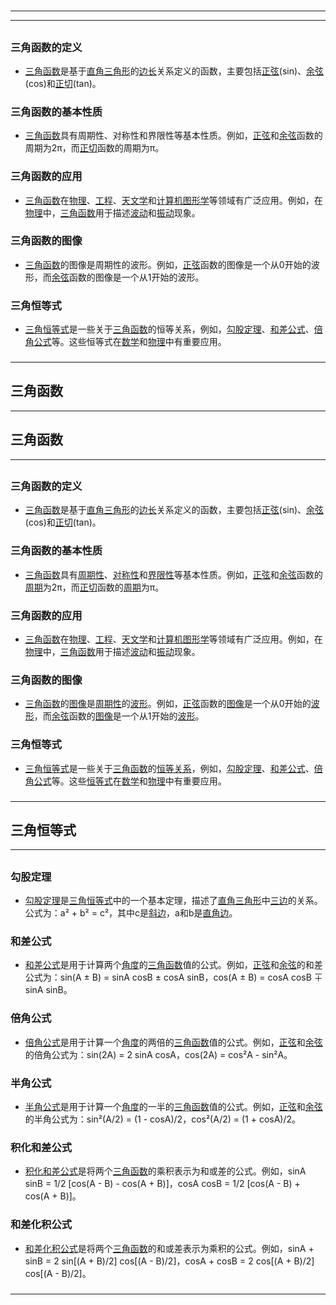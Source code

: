# 
___
___
## 
### 三角函数的定义
- [三角函数](https://zh.wikipedia.org/wiki/三角函数)是基于[直角三角形](https://zh.wikipedia.org/wiki/直角三角形)的[边长](https://zh.wikipedia.org/wiki/边长)关系定义的函数，主要包括[正弦](https://zh.wikipedia.org/wiki/正弦)(sin)、[余弦](https://zh.wikipedia.org/wiki/余弦)(cos)和[正切](https://zh.wikipedia.org/wiki/正切)(tan)。
###  
### 三角函数的基本性质
- [三角函数](https://zh.wikipedia.org/wiki/三角函数)具有周期性、对称性和界限性等基本性质。例如，[正弦](https://zh.wikipedia.org/wiki/正弦)和[余弦](https://zh.wikipedia.org/wiki/余弦)函数的周期为2π，而[正切](https://zh.wikipedia.org/wiki/正切)函数的周期为π。
###  
### 三角函数的应用
- [三角函数](https://zh.wikipedia.org/wiki/三角函数)在[物理](https://zh.wikipedia.org/wiki/物理)、[工程](https://zh.wikipedia.org/wiki/工程)、[天文学](https://zh.wikipedia.org/wiki/天文学)和[计算机图形学](https://zh.wikipedia.org/wiki/计算机图形学)等领域有广泛应用。例如，在[物理](https://zh.wikipedia.org/wiki/物理)中，[三角函数](https://zh.wikipedia.org/wiki/三角函数)用于描述[波动](https://zh.wikipedia.org/wiki/波动)和[振动](https://zh.wikipedia.org/wiki/振动)现象。
###  
### 三角函数的图像
- [三角函数](https://zh.wikipedia.org/wiki/三角函数)的图像是周期性的波形。例如，[正弦](https://zh.wikipedia.org/wiki/正弦)函数的图像是一个从0开始的波形，而[余弦](https://zh.wikipedia.org/wiki/余弦)函数的图像是一个从1开始的波形。
###  
### 三角恒等式
- [三角恒等式](https://zh.wikipedia.org/wiki/三角恒等式)是一些关于[三角函数](https://zh.wikipedia.org/wiki/三角函数)的恒等关系，例如，[勾股定理](https://zh.wikipedia.org/wiki/勾股定理)、[和差公式](https://zh.wikipedia.org/wiki/和差公式)、[倍角公式](https://zh.wikipedia.org/wiki/倍角公式)等。这些恒等式在[数学](https://zh.wikipedia.org/wiki/数学)和[物理](https://zh.wikipedia.org/wiki/物理)中有重要应用。
### 
___
## 三角函数
___
## 三角函数
___
## 
### 三角函数的定义
- [三角函数](https://zh.wikipedia.org/wiki/三角函数)是基于[直角三角形](https://zh.wikipedia.org/wiki/直角三角形)的[边长](https://zh.wikipedia.org/wiki/边长)关系定义的函数，主要包括[正弦](https://zh.wikipedia.org/wiki/正弦)(sin)、[余弦](https://zh.wikipedia.org/wiki/余弦)(cos)和[正切](https://zh.wikipedia.org/wiki/正切)(tan)。
###  
### 三角函数的基本性质
- [三角函数](https://zh.wikipedia.org/wiki/三角函数)具有[周期性](https://zh.wikipedia.org/wiki/周期性)、[对称性](https://zh.wikipedia.org/wiki/对称性)和[界限性](https://zh.wikipedia.org/wiki/界限性)等基本性质。例如，[正弦](https://zh.wikipedia.org/wiki/正弦)和[余弦](https://zh.wikipedia.org/wiki/余弦)函数的[周期](https://zh.wikipedia.org/wiki/周期)为2π，而[正切](https://zh.wikipedia.org/wiki/正切)函数的[周期](https://zh.wikipedia.org/wiki/周期)为π。
###  
### 三角函数的应用
- [三角函数](https://zh.wikipedia.org/wiki/三角函数)在[物理](https://zh.wikipedia.org/wiki/物理)、[工程](https://zh.wikipedia.org/wiki/工程)、[天文学](https://zh.wikipedia.org/wiki/天文学)和[计算机图形学](https://zh.wikipedia.org/wiki/计算机图形学)等领域有广泛应用。例如，在[物理](https://zh.wikipedia.org/wiki/物理)中，[三角函数](https://zh.wikipedia.org/wiki/三角函数)用于描述[波动](https://zh.wikipedia.org/wiki/波动)和[振动](https://zh.wikipedia.org/wiki/振动)现象。
###  
### 三角函数的图像
- [三角函数](https://zh.wikipedia.org/wiki/三角函数)的[图像](https://zh.wikipedia.org/wiki/图像)是[周期性](https://zh.wikipedia.org/wiki/周期性)的[波形](https://zh.wikipedia.org/wiki/波形)。例如，[正弦](https://zh.wikipedia.org/wiki/正弦)函数的[图像](https://zh.wikipedia.org/wiki/图像)是一个从0开始的[波形](https://zh.wikipedia.org/wiki/波形)，而[余弦](https://zh.wikipedia.org/wiki/余弦)函数的[图像](https://zh.wikipedia.org/wiki/图像)是一个从1开始的[波形](https://zh.wikipedia.org/wiki/波形)。
###  
### 三角恒等式
- [三角恒等式](https://zh.wikipedia.org/wiki/三角恒等式)是一些关于[三角函数](https://zh.wikipedia.org/wiki/三角函数)的[恒等关系](https://zh.wikipedia.org/wiki/恒等关系)，例如，[勾股定理](https://zh.wikipedia.org/wiki/勾股定理)、[和差公式](https://zh.wikipedia.org/wiki/和差公式)、[倍角公式](https://zh.wikipedia.org/wiki/倍角公式)等。这些[恒等式](https://zh.wikipedia.org/wiki/恒等式)在[数学](https://zh.wikipedia.org/wiki/数学)和[物理](https://zh.wikipedia.org/wiki/物理)中有重要应用。
### 
___
## 三角恒等式
___
## 
### 勾股定理
- [勾股定理](https://zh.wikipedia.org/wiki/勾股定理)是[三角恒等式](https://zh.wikipedia.org/wiki/三角恒等式)中的一个基本定理，描述了[直角三角形](https://zh.wikipedia.org/wiki/直角三角形)中[三边](https://zh.wikipedia.org/wiki/三边)的关系。公式为：a² + b² = c²，其中c是[斜边](https://zh.wikipedia.org/wiki/斜边)，a和b是[直角边](https://zh.wikipedia.org/wiki/直角边)。
###  
### 和差公式
- [和差公式](https://zh.wikipedia.org/wiki/和差公式)是用于计算两个[角度](https://zh.wikipedia.org/wiki/角度)的[三角函数](https://zh.wikipedia.org/wiki/三角函数)值的公式。例如，[正弦](https://zh.wikipedia.org/wiki/正弦)和[余弦](https://zh.wikipedia.org/wiki/余弦)的和差公式为：sin(A ± B) = sinA cosB ± cosA sinB，cos(A ± B) = cosA cosB ∓ sinA sinB。
###  
### 倍角公式
- [倍角公式](https://zh.wikipedia.org/wiki/倍角公式)是用于计算一个[角度](https://zh.wikipedia.org/wiki/角度)的两倍的[三角函数](https://zh.wikipedia.org/wiki/三角函数)值的公式。例如，[正弦](https://zh.wikipedia.org/wiki/正弦)和[余弦](https://zh.wikipedia.org/wiki/余弦)的倍角公式为：sin(2A) = 2 sinA cosA，cos(2A) = cos²A - sin²A。
###  
### 半角公式
- [半角公式](https://zh.wikipedia.org/wiki/半角公式)是用于计算一个[角度](https://zh.wikipedia.org/wiki/角度)的一半的[三角函数](https://zh.wikipedia.org/wiki/三角函数)值的公式。例如，[正弦](https://zh.wikipedia.org/wiki/正弦)和[余弦](https://zh.wikipedia.org/wiki/余弦)的半角公式为：sin²(A/2) = (1 - cosA)/2，cos²(A/2) = (1 + cosA)/2。
###  
### 积化和差公式
- [积化和差公式](https://zh.wikipedia.org/wiki/积化和差公式)是将两个[三角函数](https://zh.wikipedia.org/wiki/三角函数)的乘积表示为和或差的公式。例如，sinA sinB = 1/2 [cos(A - B) - cos(A + B)]，cosA cosB = 1/2 [cos(A - B) + cos(A + B)]。
###  
### 和差化积公式
- [和差化积公式](https://zh.wikipedia.org/wiki/和差化积公式)是将两个[三角函数](https://zh.wikipedia.org/wiki/三角函数)的和或差表示为乘积的公式。例如，sinA + sinB = 2 sin[(A + B)/2] cos[(A - B)/2]，cosA + cosB = 2 cos[(A + B)/2] cos[(A - B)/2]。
### 
___
